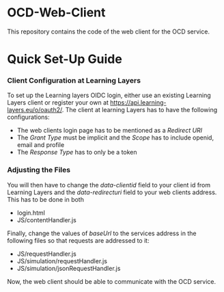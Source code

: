 # OCD-Web-Client
This repository contains the code of the web client for the OCD service.

# Quick Set-Up Guide
### Client Configuration at Learning Layers
To set up the Learning layers OIDC login, either use an existing Learning Layers client or register your own at https://api.learning-layers.eu/o/oauth2/.
The client at learning Layers has to have the following configurations:
* The web clients login page has to be mentioned as a _Redirect URI_
* The _Grant Type_ must be implicit and the _Scope_ has to include openid, email and profile
* The _Response Type_ has to only be a token

### Adjusting the Files
You will then have to change the _data-clientid_ field to your client id from Learning Layers and the _data-redirecturi_ field to your web clients address. This has to be done in both
* login.html
* JS/contentHandler.js

Finally, change the values of _baseUrl_ to the services address in the following files so that requests are addressed to it:
* JS/requestHandler.js
* JS/simulation/requestHandler.js
* JS/simulation/jsonRequestHandler.js

Now, the web client should be able to communicate with the OCD service.
